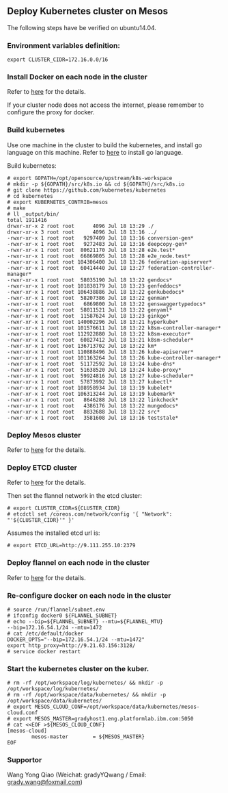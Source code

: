 ## Deploy Kubernetes cluster on Mesos
The following steps have be verified on ubuntu14.04.

### Environment variables definition:
```
export CLUSTER_CIDR=172.16.0.0/16
```

### Install Docker on each node in the cluster
Refer to [here](https://github.com/gradywang/notesofyongqiao/blob/master/docker/deploy/deploy.md) for the details.

If your cluster node does not access the internet, please remember to configure the proxy for docker.

### Build kubernetes
Use one machine in the cluster to build the kubernetes, and install go language on this machine. Refer to [here](https://golang.org/doc/install) to install go language.

Build kubernetes:
```
# export GOPATH=/opt/opensource/upstream/k8s-workspace
# mkdir -p ${GOPATH}/src/k8s.io && cd ${GOPATH}/src/k8s.io 
# git clone https://github.com/kubernetes/kubernetes
# cd kubernetes
# export KUBERNETES_CONTRIB=mesos
# make
# ll _output/bin/
total 1911416
drwxr-xr-x 2 root root      4096 Jul 18 13:29 ./
drwxr-xr-x 3 root root      4096 Jul 18 13:16 ../
-rwxr-xr-x 1 root root   9297409 Jul 18 13:16 conversion-gen*
-rwxr-xr-x 1 root root   9272483 Jul 18 13:16 deepcopy-gen*
-rwxr-xr-x 1 root root  80621170 Jul 18 13:28 e2e.test*
-rwxr-xr-x 1 root root  66869805 Jul 18 13:28 e2e_node.test*
-rwxr-xr-x 1 root root 104306400 Jul 18 13:26 federation-apiserver*
-rwxr-xr-x 1 root root  60414440 Jul 18 13:27 federation-controller-manager*
-rwxr-xr-x 1 root root  58035190 Jul 18 13:22 gendocs*
-rwxr-xr-x 1 root root 101838179 Jul 18 13:23 genfeddocs*
-rwxr-xr-x 1 root root 106438886 Jul 18 13:22 genkubedocs*
-rwxr-xr-x 1 root root  58207386 Jul 18 13:22 genman*
-rwxr-xr-x 1 root root   6869800 Jul 18 13:22 genswaggertypedocs*
-rwxr-xr-x 1 root root  58011521 Jul 18 13:22 genyaml*
-rwxr-xr-x 1 root root  11587624 Jul 18 13:23 ginkgo*
-rwxr-xr-x 1 root root 140002296 Jul 18 13:21 hyperkube*
-rwxr-xr-x 1 root root 101576611 Jul 18 13:22 k8sm-controller-manager*
-rwxr-xr-x 1 root root 112922880 Jul 18 13:22 k8sm-executor*
-rwxr-xr-x 1 root root  60827412 Jul 18 13:21 k8sm-scheduler*
-rwxr-xr-x 1 root root 136713702 Jul 18 13:22 km*
-rwxr-xr-x 1 root root 110888496 Jul 18 13:26 kube-apiserver*
-rwxr-xr-x 1 root root 101163264 Jul 18 13:26 kube-controller-manager*
-rwxr-xr-x 1 root root  51172592 Jul 18 13:24 kube-dns*
-rwxr-xr-x 1 root root  51638520 Jul 18 13:24 kube-proxy*
-rwxr-xr-x 1 root root  59924816 Jul 18 13:27 kube-scheduler*
-rwxr-xr-x 1 root root  57873992 Jul 18 13:27 kubectl*
-rwxr-xr-x 1 root root 108958934 Jul 18 13:19 kubelet*
-rwxr-xr-x 1 root root 106313244 Jul 18 13:19 kubemark*
-rwxr-xr-x 1 root root   8646288 Jul 18 13:22 linkcheck*
-rwxr-xr-x 1 root root   4386176 Jul 18 13:22 mungedocs*
-rwxr-xr-x 1 root root   8832688 Jul 18 13:22 src*
-rwxr-xr-x 1 root root   3581608 Jul 18 13:16 teststale*

```
### Deploy Mesos cluster
Refer to [here](https://github.com/gradywang/notesofyongqiao/tree/master/mesos/deploy) for the details.

### Deploy ETCD cluster
Refer to [here](https://github.com/gradywang/notesofyongqiao/blob/master/etcd/deploy/deploy.md) for the details.

Then set the flannel network in the etcd cluster:
```
# export CLUSTER_CIDR=${CLUSTER_CIDR}
# etcdctl set /coreos.com/network/config '{ "Network": "'${CLUSTER_CIDR}'" }'
```

Assumes the installed etcd url is:
```
# export ETCD_URL=http://9.111.255.10:2379
```
### Deploy flannel on each node in the cluster
Refer to [here](https://github.com/gradywang/notesofyongqiao/blob/master/flannel/deploy/deploy.md) for the details.

### Re-configure docker on each node in the cluster
```
# source /run/flannel/subnet.env
# ifconfig docker0 ${FLANNEL_SUBNET}
# echo --bip=${FLANNEL_SUBNET} --mtu=${FLANNEL_MTU}
--bip=172.16.54.1/24 --mtu=1472
# cat /etc/default/docker
DOCKER_OPTS="--bip=172.16.54.1/24 --mtu=1472"
export http_proxy=http://9.21.63.156:3128/
# service docker restart
```

### Start the kubernetes cluster on the kuber.
```
# rm -rf /opt/workspace/log/kubernetes/ && mkdir -p /opt/workspace/log/kubernetes/
# rm -rf /opt/workspace/data/kubernetes/ && mkdir -p /opt/workspace/data/kubernetes/
# export MESOS_CLOUD_CONF=/opt/workspace/data/kubernetes/mesos-cloud.conf
# export MESOS_MASTER=gradyhost1.eng.platformlab.ibm.com:5050
# cat <<EOF >${MESOS_CLOUD_CONF}
[mesos-cloud]
        mesos-master        = ${MESOS_MASTER}
EOF
```

### Supportor
Wang Yong Qiao (Weichat: gradyYQwang / Email: grady.wang@foxmail.com)
